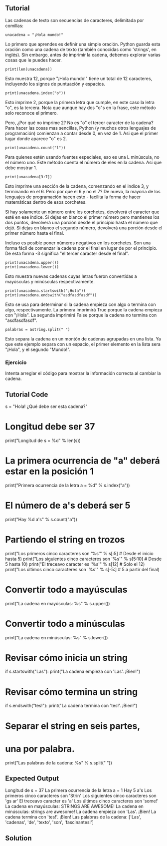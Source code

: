 Tutorial
--------

Las cadenas de texto son secuencias de caracteres, delimitada por comillas:

	unacadena = "¡Hola mundo!"

Lo primero que aprendes es definir una simple oración. Python guarda esta oración como una cadena de texto (también conocidas como 'strings', en inglés). Sin embargo, antes de imprimir la cadena, debemos explorar varias cosas que le puedes hacer.

	print(len(unacadena))

Esto muestra 12, porque "¡Hola mundo!" tiene un total de 12 caracteres, incluyendo los signos de puntuación y espacios.

	print(unacadena.index("o"))

Esto imprime 2, porque la primera letra que cumple, en este caso la letra "o", es la tercera. Nota que aunque hay dos "o"s en la frase, este método solo reconoce el primero.

Pero, ¿Por qué no imprime 2? No es "o" el tercer caracter de la cadena? Para hacer las cosas mas sencillas, Python (y muchos otros lenguajes de programación) comienzan a contar desde 0, en vez de 1. Asi que el primer lugar donde aparece "o" es 2.

	print(unacadena.count("l"))

Para quienes estén usando fuentes especiales, eso es una L minúscula, no el número uno. Este método cuenta el número de eles en la cadena. Así que debe mostrar 1.

	print(unacadena[3:7])

Esto imprime una sección de la cadena, comenzando en el indice 3, y terminando en el 6. Pero por que el 6 y no el 7? De nuevo, la mayoría de los lenguajes de programación hacen esto - facilita la forma de hacer matemáticas dentro de esos corchetes.

Si hay solamente un número entre los corchetes, devolverá el caracter que esté en ese índice. Si dejas en blanco el primer número pero mantienes los dos puntos, devolverá una porción desde el principio hasta el número que dejó. Si dejas en blanco el segundo número, devolverá una porción desde el primer número hasta el final.

Incluso es posible poner números negativos en los corchetes. Son una forma fácil de comenzar la cadena por el final en lugar de por el principio. De esta forma -3 significa "el tercer caracter desde el final".

	print(unacadena.upper())
	print(unacadena.lower())

Esto muestra nuevas cadenas cuyas letras fueron convertidas a  mayúsculas y minúsculas respectivamente.

	print(unacadena.startswith("¡Hola"))
	print(unacadena.endswith("asdfasdfasdf"))

Esto se usa para determinar si la cadena empieza con algo o termina con algo, respectivamente. La primera imprimirá True porque la cadena empieza con "¡Hola". La segunda imprimirá False porque la cadena no termina con "asdfasdfasdf".

	palabras = astring.split(" ")

Esto separa la cadena en un montón de cadenas agrupadas en una lista. Ya que este ejemplo separa con un espacio, el primer elemento en la lista sera "¡Hola", y el segundo "Mundo!".

### Ejercicio

Intenta arreglar el código para mostrar la información correcta al cambiar la cadena.

Tutorial Code
-------------

s = "Hola! ¿Qué debe ser esta cadena?"

# Longitud debe ser 37
print("Longitud de s = %d" % len(s))

# La primera ocurrencia de "a" deberá estar en la posición 1
print("Primera ocurrencia de la letra a = %d" % s.index("a"))

# El número de a's deberá ser 5
print("Hay %d a's" % s.count("a"))

# Partiendo el string en trozos
print("Los primeros cinco caracteres son '%s'" % s[:5] # Desde el inicio hasta 5)
print("Los siguientes cinco caracteres son '%s'" % s[5:10] # Desde 5 hasta 10)
print("El treceavo caracter es '%s'" % s[12] # Solo el 12)
print("Los últimos cinco caracteres son '%s'" % s[-5:] # 5 a partir del final)

# Convertir todo a mayúsculas
print("La cadena en mayúsculas: %s" % s.upper())

# Convertir todo a minúsculas
print("La cadena en minúsculas: %s" % s.lower())

# Revisar cómo inicia un string
if s.startswith("Las"):
	print("La cadena empieza con 'Las'. ¡Bien!")

# Revisar cómo termina un string
if s.endswith("tes!"):
	print("La cadena termina con 'tes!'. ¡Bien!")

# Separar el string en seis partes,
# una por palabra.
print("Las palabras de la cadena: %s" % s.split(" "))

Expected Output
---------------

Longitud de s = 37
La primera ocurrencia de la letra a = 1
Hay 5 a's
Los primeros cinco caracteres son 'Strin'
Los siguientes cinco caracteres son 'gs ar'
El treceavo caracter es 'a'
Los últimos cinco caracteres son 'some!'
La cadena en mayúsculas: STRINGS ARE AWESOME!
La cadena en minúsculas: strings are awesome!
La cadena empieza con 'Las'. ¡Bien!
La cadena termina con 'tes!'. ¡Bien!
Las palabras de la cadena: ['Las', 'cadenas', 'de', 'texto', 'son', 'fascinantes!']

Solution
--------
